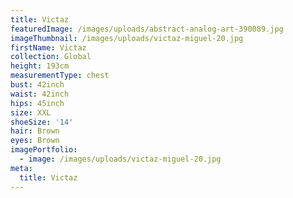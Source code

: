 ```yaml
---
title: Victaz
featuredImage: /images/uploads/abstract-analog-art-390089.jpg
imageThumbnail: /images/uploads/victaz-miguel-20.jpg
firstName: Victaz
collection: Global
height: 193cm
measurementType: chest
bust: 42inch
waist: 42inch
hips: 45inch
size: XXL
shoeSize: '14'
hair: Brown
eyes: Brown
imagePortfolio:
  - image: /images/uploads/victaz-miguel-20.jpg
meta:
  title: Victaz
---
```


